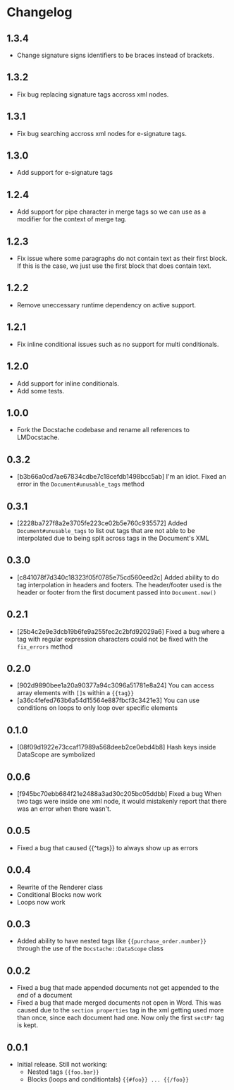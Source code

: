 # Changelog
## 1.3.4
* Change signature signs identifiers to be braces instead of brackets.

## 1.3.2
* Fix bug replacing signature tags accross xml nodes.

## 1.3.1
* Fix bug searching accross xml nodes for e-signature tags.

## 1.3.0
* Add support for e-signature tags

## 1.2.4
* Add support for pipe character in merge tags so we can use as a modifier for the context of merge tag.

## 1.2.3
* Fix issue where some paragraphs do not contain text as their first block. If this is the case, we just use the first block that does contain text.

## 1.2.2
* Remove uneccessary runtime dependency on active support.

## 1.2.1
* Fix inline conditional issues such as no support for multi conditionals.

## 1.2.0
* Add support for inline conditionals.
* Add some tests.

## 1.0.0
* Fork the Docstache codebase and rename all references to LMDocstache.

## 0.3.2
* [b3b66a0cd7ae67834cdbe7c18cefdb1498bcc5ab] I'm an idiot.  Fixed an error in the `Document#unusable_tags` method

## 0.3.1
* [2228ba727f8a2e3705fe223ce02b5e760c935572] Added `Document#unusable_tags` to list out tags that are not able to be interpolated due to being split across tags in the Document's XML

## 0.3.0
* [c841078f7d340c18323f05f0785e75cd560eed2c] Added ability to do tag interpolation in headers and footers.  The header/footer used is the header or footer from the first document passed into `Document.new()`

## 0.2.1
* [25b4c2e9e3dcb19b6fe9a255fec2c2bfd92029a6] Fixed a bug where a tag with regular expression characters could not be fixed with the `fix_errors` method

## 0.2.0

* [902d9890bee1a20a90377a94c3096a51781e8a24] You can access array elements with `[]`s within a `{{tag}}`
* [a36c4fefed763b6a54d15564e887fbcf3c3421e3] You can use conditions on loops to only loop over specific elements

## 0.1.0

* [08f09d1922e73ccaf17989a568deeb2ce0ebd4b8] Hash keys inside DataScope are symbolized

## 0.0.6

* [f945bc70ebb684f21e2488a3ad30c205bc05ddbb] Fixed a bug When two tags were inside one xml node, it would mistakenly report that there was an error when there wasn't.

## 0.0.5

* Fixed a bug that caused {{^tags}} to always show up as errors

## 0.0.4

* Rewrite of the Renderer class
* Conditional Blocks now work
* Loops now work

## 0.0.3

* Added ability to have nested tags like `{{purchase_order.number}}` through the
  use of the `Docstache::DataScope` class

## 0.0.2

* Fixed a bug that made appended documents not get appended to the *end* of a
  document
* Fixed a bug that made merged documents not open in Word.  This was caused due
  to the `section properties` tag in the xml getting used more than once, since
  each document had one.  Now only the first `sectPr` tag is kept.

## 0.0.1

* Initial release.  Still not working:
  * Nested tags `{{foo.bar}}`
  * Blocks (loops and conditiontals) `{{#foo}} ... {{/foo}}`
